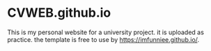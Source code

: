 # CVWEB.github.io
This is my personal website for a university project. it is uploaded as practice. the template is free to use by https://imfunniee.github.io/.
